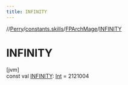 ```yaml
---
title: INFINITY
---
```

//[Perry](../../../index.html)/[constants.skills](../index.html)/[FPArchMage](index.html)/[INFINITY](-i-n-f-i-n-i-t-y.html)



# INFINITY



[jvm]\
const val [INFINITY](-i-n-f-i-n-i-t-y.html): [Int](https://kotlinlang.org/api/latest/jvm/stdlib/kotlin/-int/index.html) = 2121004




